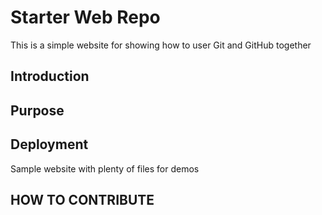 # Starter Web Repo

This is a simple website for showing how to user Git and GitHub together


## Introduction


## Purpose


## Deployment

Sample website with plenty of files for demos

## HOW TO CONTRIBUTE
